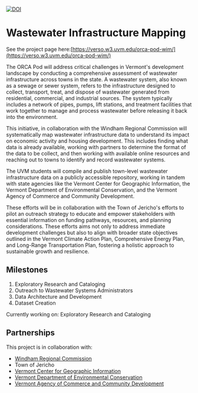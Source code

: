 [![DOI](https://zenodo.org/badge/764833070.svg)](https://zenodo.org/doi/10.5281/zenodo.11508708)

# Wastewater Infrastructure Mapping

See the project page here:[https://verso.w3.uvm.edu/orca-pod-wim/](https://verso.w3.uvm.edu/orca-pod-wim/)

The ORCA Pod will address critical challenges in Vermont's development landscape by conducting a comprehensive assessment of wastewater infrastructure across towns in the state. A wastewater system, also known as a sewage or sewer system, refers to the infrastructure designed to collect, transport, treat, and dispose of wastewater generated from residential, commercial, and industrial sources. The system typically includes a network of pipes, pumps, lift stations, and treatment facilities that work together to manage and process wastewater before releasing it back into the environment.

This initiative, in collaboration with the Windham Regional Commission will systematically map wastewater infrastructure data to understand its impact on economic activity and housing development. This includes finding what data is already available, working with partners to determine the format of the data to be collect, and then working with available online resources and reaching out to towns to identify and record wastewater systems.

The UVM students will compile and publish town-level wastewater infrastructure data on a publicly accessible repository, working in tandem with state agencies like the Vermont Center for Geographic Information, the Vermont Department of Environmental Conservation, and the Vermont Agency of Commerce and Community Development. 

These efforts will be in collaboration with the Town of Jericho's efforts to pilot an outreach strategy to educate and empower stakeholders with essential information on funding pathways, resources, and planning considerations. These efforts aims not only to address immediate development challenges but also to align with broader state objectives outlined in the Vermont Climate Action Plan, Comprehensive Energy Plan, and Long-Range Transportation Plan, fostering a holistic approach to sustainable growth and resilience.

## Milestones

1. Exploratory Research and Cataloging
2. Outreach to Wastewater Systems Administrators
3. Data Architecture and Development
4. Dataset Creation

Currently working on: Exploratory Research and Cataloging

## Partnerships

This project is in collaboration with:

- [Windham Regional Commission](http://www.windhamregional.org/)
- Town of Jericho
- [Vermont Center for Geographic Information](https://vcgi.vermont.gov/)
- [Vermont Department of Environmental Conservation](https://dec.vermont.gov/)
- [Vermont Agency of Commerce and Community Development](https://accd.vermont.gov/)
